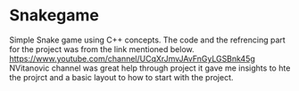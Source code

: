 # Snakegame
Simple Snake game using C++ concepts.
The code and the refrencing part for the project was from the link mentioned below.
https://www.youtube.com/channel/UCqXrJmvJAvFnGyLGSBnk45g
NVitanovic channel was great help through project it gave me insights to hte the projrct and a basic layout to how to start with the project.
